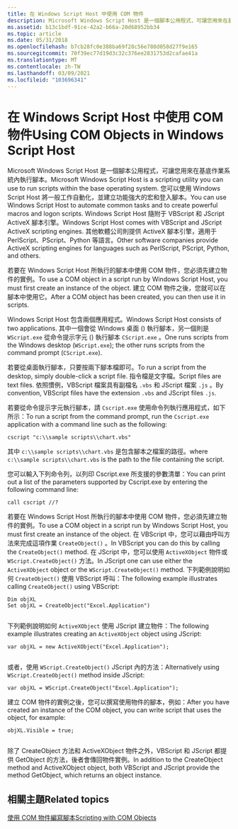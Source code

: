 ```yaml
---
title: 在 Windows Script Host 中使用 COM 物件
description: Microsoft Windows Script Host 是一個腳本公用程式，可讓您用來在基底作業系統內執行腳本。
ms.assetid: b13c1bdf-91ce-42a2-b66a-20d68952bb34
ms.topic: article
ms.date: 05/31/2018
ms.openlocfilehash: b7cb28fc0e388ba69f28c56e780d058d27f9e165
ms.sourcegitcommit: 70f39ec77d19d3c32c376ee2831753d2cafae41a
ms.translationtype: MT
ms.contentlocale: zh-TW
ms.lasthandoff: 03/09/2021
ms.locfileid: "103696341"
---
```

# <a name="using-com-objects-in-windows-script-host"></a><span data-ttu-id="c8478-103">在 Windows Script Host 中使用 COM 物件</span><span class="sxs-lookup"><span data-stu-id="c8478-103">Using COM Objects in Windows Script Host</span></span>

<span data-ttu-id="c8478-104">Microsoft Windows Script Host 是一個腳本公用程式，可讓您用來在基底作業系統內執行腳本。</span><span class="sxs-lookup"><span data-stu-id="c8478-104">Microsoft Windows Script Host is a scripting utility you can use to run scripts within the base operating system.</span></span> <span data-ttu-id="c8478-105">您可以使用 Windows Script Host 將一般工作自動化，並建立功能強大的宏和登入腳本。</span><span class="sxs-lookup"><span data-stu-id="c8478-105">You can use Windows Script Host to automate common tasks and to create powerful macros and logon scripts.</span></span> <span data-ttu-id="c8478-106">Windows Script Host 隨附于 VBScript 和 JScript ActiveX 腳本引擎。</span><span class="sxs-lookup"><span data-stu-id="c8478-106">Windows Script Host comes with VBScript and JScript ActiveX scripting engines.</span></span> <span data-ttu-id="c8478-107">其他軟體公司則提供 ActiveX 腳本引擎，適用于 PerlScript、PScript、Python 等語言。</span><span class="sxs-lookup"><span data-stu-id="c8478-107">Other software companies provide ActiveX scripting engines for languages such as PerlScript, PScript, Python, and others.</span></span>

<span data-ttu-id="c8478-108">若要在 Windows Script Host 所執行的腳本中使用 COM 物件，您必須先建立物件的實例。</span><span class="sxs-lookup"><span data-stu-id="c8478-108">To use a COM object in a script run by Windows Script Host, you must first create an instance of the object.</span></span> <span data-ttu-id="c8478-109">建立 COM 物件之後，您就可以在腳本中使用它。</span><span class="sxs-lookup"><span data-stu-id="c8478-109">After a COM object has been created, you can then use it in scripts.</span></span>

<span data-ttu-id="c8478-110">Windows Script Host 包含兩個應用程式。</span><span class="sxs-lookup"><span data-stu-id="c8478-110">Windows Script Host consists of two applications.</span></span> <span data-ttu-id="c8478-111">其中一個會從 Windows 桌面 () 執行腳本，另一個則是 `WScript.exe` 從命令提示字元 () 執行腳本 `CScript.exe` 。</span><span class="sxs-lookup"><span data-stu-id="c8478-111">One runs scripts from the Windows desktop (`WScript.exe`); the other runs scripts from the command prompt (`CScript.exe`).</span></span>

<span data-ttu-id="c8478-112">若要從桌面執行腳本，只要按兩下腳本檔即可。</span><span class="sxs-lookup"><span data-stu-id="c8478-112">To run a script from the desktop, simply double-click a script file.</span></span> <span data-ttu-id="c8478-113">指令檔是文字檔。</span><span class="sxs-lookup"><span data-stu-id="c8478-113">Script files are text files.</span></span> <span data-ttu-id="c8478-114">依照慣例，VBScript 檔案具有副檔名 `.vbs` 和 JScript 檔案 `.js` 。</span><span class="sxs-lookup"><span data-stu-id="c8478-114">By convention, VBScript files have the extension `.vbs` and JScript files `.js`.</span></span>

<span data-ttu-id="c8478-115">若要從命令提示字元執行腳本，請 `Cscript.exe` 使用命令列執行應用程式，如下所示：</span><span class="sxs-lookup"><span data-stu-id="c8478-115">To run a script from the command prompt, run the `Cscript.exe` application with a command line such as the following:</span></span>

```console
cscript "c:\\sample scripts\\chart.vbs"
```

<span data-ttu-id="c8478-116">其中 `c:\\sample scripts\\chart.vbs` 是包含腳本之檔案的路徑。</span><span class="sxs-lookup"><span data-stu-id="c8478-116">where `c:\\sample scripts\\chart.vbs` is the path to the file containing the script.</span></span>

<span data-ttu-id="c8478-117">您可以輸入下列命令列，以列印 Cscript.exe 所支援的參數清單：</span><span class="sxs-lookup"><span data-stu-id="c8478-117">You can print out a list of the parameters supported by Cscript.exe by entering the following command line:</span></span>

```console
call cscript //?
```

<span data-ttu-id="c8478-118">若要在 Windows Script Host 所執行的腳本中使用 COM 物件，您必須先建立物件的實例。</span><span class="sxs-lookup"><span data-stu-id="c8478-118">To use a COM object in a script run by Windows Script Host, you must first create an instance of the object.</span></span> <span data-ttu-id="c8478-119">在 VBScript 中，您可以藉由呼叫方法來完成這項作業 `CreateObject()` 。</span><span class="sxs-lookup"><span data-stu-id="c8478-119">In VBScript you can do this by calling the `CreateObject()` method.</span></span> <span data-ttu-id="c8478-120">在 JScript 中，您可以使用 `ActiveXObject` 物件或 `WScript.CreateObject()` 方法。</span><span class="sxs-lookup"><span data-stu-id="c8478-120">In JScript one can use either the `ActiveXObject` object or the `WScript.CreateObject()` method.</span></span> <span data-ttu-id="c8478-121">下列範例說明如何 `CreateObject()` 使用 VBScript 呼叫：</span><span class="sxs-lookup"><span data-stu-id="c8478-121">The following example illustrates calling `CreateObject()` using VBScript:</span></span>


```VB
Dim objXL
Set objXL = CreateObject("Excel.Application")
 
```



<span data-ttu-id="c8478-122">下列範例說明如何 `ActiveXObject` 使用 JScript 建立物件：</span><span class="sxs-lookup"><span data-stu-id="c8478-122">The following example illustrates creating an `ActiveXObject` object using JScript:</span></span>


```JScript
var objXL = new ActiveXObject("Excel.Application");
 
```
<span data-ttu-id="c8478-123">或者，使用 `WScript.CreateObject()` JScript 內的方法：</span><span class="sxs-lookup"><span data-stu-id="c8478-123">Alternatively using `WScript.CreateObject()` method inside JScript:</span></span>

```JScript
var objXL = WScript.CreateObject("Excel.Application");
```


<span data-ttu-id="c8478-124">建立 COM 物件的實例之後，您可以撰寫使用物件的腳本，例如：</span><span class="sxs-lookup"><span data-stu-id="c8478-124">After you have created an instance of the COM object, you can write script that uses the object, for example:</span></span>


```VB
objXL.Visible = true;
 
```



<span data-ttu-id="c8478-125">除了 CreateObject 方法和 ActiveXObject 物件之外，VBScript 和 JScript 都提供 GetObject 的方法，後者會傳回物件實例。</span><span class="sxs-lookup"><span data-stu-id="c8478-125">In addition to the CreateObject method and ActiveXObject object, both VBScript and JScript provide the method GetObject, which returns an object instance.</span></span>

## <a name="related-topics"></a><span data-ttu-id="c8478-126">相關主題</span><span class="sxs-lookup"><span data-stu-id="c8478-126">Related topics</span></span>

<dl> <dt>

[<span data-ttu-id="c8478-127">使用 COM 物件編寫腳本</span><span class="sxs-lookup"><span data-stu-id="c8478-127">Scripting with COM Objects</span></span>](scripting-with-com-objects.md)
</dt> </dl>

 

 




